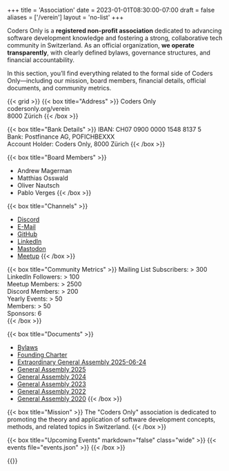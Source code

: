+++
title = 'Association'
date = 2023-01-01T08:30:00-07:00
draft = false
aliases = ['/verein']
layout = 'no-list'
+++

Coders Only is a **registered non-profit association** dedicated to advancing
software development knowledge and fostering a strong, collaborative tech
community in Switzerland. As an official organization, **we operate
transparently**, with clearly defined bylaws, governance structures, and
financial accountability.

In this section, you’ll find everything related to the formal side of Coders
Only—including our mission, board members, financial details, official
documents, and community metrics.

{{< grid >}}
{{< box title="Address" >}}
Coders Only  
codersonly.org/verein  
8000 Zürich
{{< /box >}}

{{< box title="Bank Details" >}}
IBAN: CH07 0900 0000 1548 8137 5  
Bank: Postfinance AG, POFICHBEXXX  
Account Holder: Coders Only, 8000 Zürich
{{< /box >}}

{{< box title="Board Members" >}}
- Andrew Magerman
- Matthias Osswald
- Oliver Nautsch
- Pablo Verges
{{< /box >}}

{{< box title="Channels" >}}
- [Discord](https://discord.gg/jWUZsKQvrz)
- [E-Mail](mailto:contact@codersonly.org)
- [GitHub](https://github.com/codersonlych)
- [LinkedIn](https://linkedin.com/company/coders-only)
- [Mastodon](https://mastodon.social/@codersonly)
- [Meetup](https://meetup.com/coders-only)
{{< /box >}}

{{< box title="Community Metrics" >}}
Mailing List Subscribers: > 300  
LinkedIn Followers: > 100  
Meetup Members: > 2500  
Discord Members: > 200  
Yearly Events: > 50  
Members: > 50  
Sponsors: 6  
{{< /box >}}

{{< box title="Documents" >}}
- [Bylaws](bylaws)
- [Founding Charter](founding-charter)
- [Extraordinary General Assembly 2025-06-24](extraordinary-general-assembly-2025-06-24)
- [General Assembly 2025](general-assembly-2025)
- [General Assembly 2024](general-assembly-2024)
- [General Assembly 2023](general-assembly-2023)
- [General Assembly 2022](general-assembly-2022)
- [General Assembly 2020](general-assembly-2020)
{{< /box >}}

{{< box title="Mission" >}}
The "Coders Only" association is dedicated to promoting the theory and
application of software development concepts, methods, and related topics in
Switzerland.
{{< /box >}}

{{< box title="Upcoming Events" markdown="false" class="wide" >}}
  {{< events file="events.json" >}}
{{< /box >}}

{{</grid>}}
